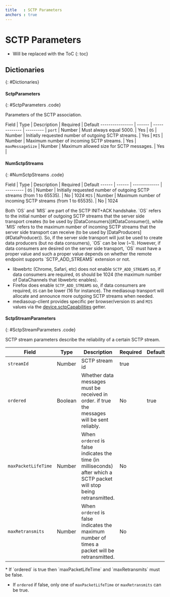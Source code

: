```yaml
---
title   : SCTP Parameters
anchors : true
---
```



# SCTP Parameters

* Will be replaced with the ToC
{: toc}


## Dictionaries
{: #Dictionaries}

<section markdown="1">

#### SctpParameters
{: #SctpParameters .code}

Parameters of the SCTP association.

<div markdown="1" class="table-wrapper L3">

Field            | Type   | Description   | Required  | Default
---------------- | ------ | ------------- | --------- |
`port`           | Number | Must always equal 5000. | Yes |
`OS`             | Number | Initially requested number of outgoing SCTP streams. | Yes |
`MIS`            | Number | Maximum number of incoming SCTP streams. | Yes |
`maxMessageSize` | Number | Maximum allowed size for SCTP messages. | Yes |

</div>

#### NumSctpStreams
{: #NumSctpStreams .code}

<div markdown="1" class="table-wrapper L3">

Field  | Type   | Description   | Required  | Default
------ | ------ | ------------- | --------- |
`OS`   | Number | Initially requested number of outgoing SCTP streams (from 1 to 65535). | No | 1024
`MIS`  | Number | Maximum number of incoming SCTP streams (from 1 to 65535). | No | 1024

</div>

<div markdown="1" class="note">
Both `OS` and `MIS` are part of the SCTP INIT+ACK handshake. `OS` refers to the initial number of outgoing SCTP streams that the server side transport creates (to be used by [DataConsumers](#DataConsumer)), while `MIS` refers to the maximum number of incoming SCTP streams that the server side transport can receive (to be used by [DataProducers](#DataProducer)). So, if the server side transport will just be used to create data producers (but no data consumers), `OS` can be low (~1). However, if data consumers are desired on the server side transport, `OS` must have a proper value and such a proper value depends on whether the remote endpoint supports `SCTP_ADD_STREAMS` extension or not.

* libwebrtc (Chrome, Safari, etc) does not enable `SCTP_ADD_STREAMS` so, if data consumers are required, `OS` should be 1024 (the maximum number of DataChannels that libwebrtc enables).
* Firefox does enable `SCTP_ADD_STREAMS` so, if data consumers are required, `OS` can be lower (16 for instance). The mediasoup transport will allocate and announce more outgoing SCTP streams when needed.
* mediasoup-client provides specific per browser/version `OS` and `MIS` values via the [device.sctpCapabilities](/documentation/v3/mediasoup-client/api/#device-sctpCapabilities) getter.
</div>

#### SctpStreamParameters
{: #SctpStreamParameters .code}

SCTP stream parameters describe the reliability of a certain SCTP stream.

<div markdown="1" class="table-wrapper L3">

Field              | Type    | Description   | Required | Default
------------------ | ------- | ------------- | -------- | ---------
`streamId`         | Number  | SCTP stream id | true    |
`ordered`          | Boolean | Whether data messages must be received in order. if true the messages will be sent reliably. | No | true
`maxPacketLifeTime`| Number | When `ordered` is false indicates the time (in milliseconds) after which a SCTP packet will stop being retransmitted. | No |
`maxRetransmits`| Number | When `ordered` is false indicates the maximum number of times a packet will be retransmitted. | No |

</div>

<div markdown="1" class="note">
* If `ordered` is true then `maxPacketLifeTime` and `maxRetransmits` must be false.

* If `ordered` if false, only one of `maxPacketLifeTime` or `maxRetransmits` can be  true.
</div>

</section>
